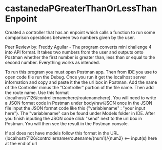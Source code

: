 # castanedaPGreaterThanOrLessThanEnpoint

Created a controller that has an enpoint which calls a function to run some comparison operations between two numbers given by the user.

Peer Review by: Freddy Aguilar - The program converts mini challenge 4 into API format. It takes two numbers from the user and outputs onto Postman whether the first number is greater than, less than or equal to the second number. Everything works as intended.

To run this program you must open Postman app. Then from IDE you use to open code file run the Debug. Once you run it get the localhost server information and copy and paste it the the url box in Postman. Add the name of the Controller minus the "Controller" portion of the file name. Then add the route name. Use this format (localhost/7126/controllernamehere/routenamehere). You will need to write a JSON format code in Postman under body/raw/JSON once in the JSON file input the JSON format code like this {"variablename" : "your input here"}. The "variablename" can be found under Models folder in IDE. After you finish inputing the JSON code click "send" next to the url box in Postman. You will then see the result in the Postman console.

If api does not have models follow this format in the URL (localhost/7126/controllername/routename/{num1}/{num2} <-- input(s) here at the end of url
